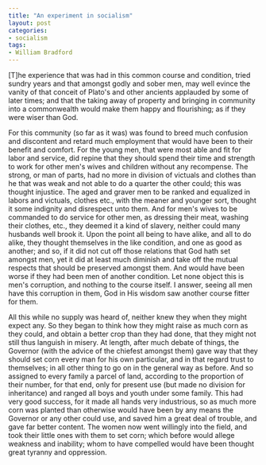 ```yaml
---
title: "An experiment in socialism"
layout: post
categories:
- socialism
tags:
- William Bradford
---
```


\[T\]he experience that was had in this common course and condition, tried sundry years and that amongst godly and sober men, may well evince the vanity of that conceit of Plato's and other ancients applauded by some of later times; and that the taking away of property and bringing in community into a commonwealth would make them happy and flourishing; as if they were wiser than God.

For this community (so far as it was) was found to breed much confusion and discontent and retard much employment that would have been to their benefit and comfort. For the young men, that were most able and fit for labor and service, did repine that they should spend their time and strength to work for other men's wives and children without any recompense. The strong, or man of parts, had no more in division of victuals and clothes than he that was weak and not able to do a quarter the other could; this was thought injustice. The aged and graver men to be ranked and equalized in labors and victuals, clothes etc., with the meaner and younger sort, thought it some indignity and disrespect unto them. And for men's wives to be commanded to do service for other men, as dressing their meat, washing their clothes, etc., they deemed it a kind of slavery, neither could many husbands well brook it. Upon the point all being to have alike, and all to do alike, they thought themselves in the like condition, and one as good as another; and so, if it did not cut off those relations that God hath set amongst men, yet it did at least much diminish and take off the mutual respects that should be preserved amongst them. And would have been worse if they had been men of another condition. Let none object this is men's corruption, and nothing to the course itself. I answer, seeing all men have this corruption in them, God in His wisdom saw another course fitter for them.

All this while no supply was heard of, neither knew they when they might expect any. So they began to think how they might raise as much corn as they could, and obtain a better crop than they had done, that they might not still thus languish in misery. At length, after much debate of things, the Governor (with the advice of the chiefest amongst them) gave way that they should set corn every man for his own particular, and in that regard trust to themselves; in all other thing to go on in the general way as before. And so assigned to every family a parcel of land, according to the proportion of their number, for that end, only for present use (but made no division for inheritance) and ranged all boys and youth under some family. This had very good success, for it made all hands very industrious, so as much more corn was planted than otherwise would have been by any means the Governor or any other could use, and saved him a great deal of trouble, and gave far better content. The women now went willingly into the field, and took their little ones with them to set corn; which before would allege weakness and inability; whom to have compelled would have been thought great tyranny and oppression.
